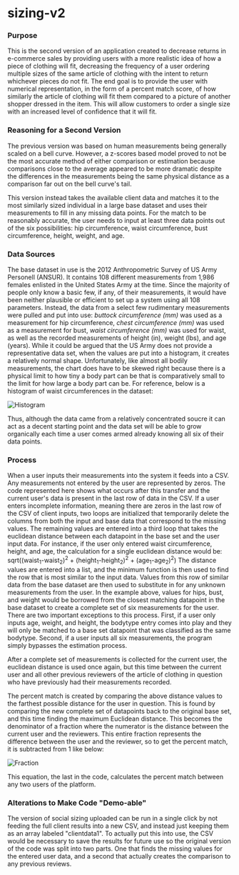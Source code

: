 # sizing-v2

### Purpose
This is the second version of an application created to decrease returns in e-commerce sales by providing users with a more realistic idea of how a piece of clothing will fit, decreasing the frequency of a user ordering multiple sizes of the same article of clothing with the intent to return whichever pieces do not fit. The end goal is to provide the user with numerical representation, in the form of a percent match score, of how similarly the article of clothing will fit them compared to a picture of another shopper dressed in the item. This will allow customers to order a single size with an increased level of confidence that it will fit.

### Reasoning for a Second Version
The previous version was based on human measurements being generally scaled on a bell curve. However, a z-scores based model proved to not be the most accurate method of either comparison or estimation because comparisons close to the average appeared to be more dramatic despite the differences in the measurements being the same physical distance as a comparison far out on the bell curve's tail.  

This version instead takes the available client data and matches it to the most similarly sized individual in a large base dataset and uses their measurements to fill in any missing data points. For the match to be reasonably accurate, the user needs to input at least three data points out of the six possibilities: hip circumference, waist circumference, bust circumference, height, weight, and age.

### Data Sources
The base dataset in use is the 2012 Anthropometric Survey of US Army Personell (ANSUR). It contains 108 different measurements from 1,986 females enlisted in the United States Army at the time. Since the majority of people only know a basic few, if any, of their measurements, it would have been neither plausible or efficient to set up a system using all 108 parameters. Instead, the data from a select few rudimentary measurements were pulled and put into use: *buttock circumference (mm)* was used as a measurement for hip circumference, *chest circumference (mm)* was used as a measurement for bust, *waist circumference (mm)* was used for waist, as well as the recorded measurements of height (in), weight (lbs), and age (years). While it could be argued that the US Army does not provide a representative data set, when the values are put into a histogram, it creates a relatively normal shape. Unfortunately, like almost all bodily measurements, the chart does have to be skewed right because there is a physical limit to how tiny a body part can be that is comparatively small to the limit for how large a body part can be. For reference, below is a histogram of waist circumferences in the dataset:

![Histogram](https://www.dropbox.com/s/hg4by5twkp0jaa8/waistcircumference.png?raw=true)

Thus, although the data came from a relatively concentrated soucre it can act as a decent starting point and the data set will be able to grow organically each time a user comes armed already knowing all six of their data points.

### Process
When a user inputs their measurements into the system it feeds into a CSV. Any measurements not entered by the user are represented by zeros. The code represented here shows what occurs after this transfer and the current user's data is present in the last row of data in the CSV.
If a user enters incomplete information, meaning there are zeros in the last row of the CSV of client inputs, two loops are initialized that temporarily delete the columns from both the input and base data that correspond to the missing values. The remaining values are entered into a third loop that takes the euclidean distance between each datapoint in the base set and the user input data. For instance, if the user only entered waist circumference, height, and age, the calculation for a single euclidean distance would be:
  sqrt((waist<sub>1</sub>-waist<sub>2</sub>)<sup>2</sup> + (height<sub>1</sub>-height<sub>2</sub>)<sup>2</sup> +    (age<sub>1</sub>-age<sub>2</sub>)<sup>2</sup>)
  The distance values are entered into a list, and the minimum function is then used to find the row that is most similar to the input data. Values from this row of similar data from the base dataset are then used to substitute in for any unknown measurements from the user. In the example above, values for hips, bust, and weight would be borrowed from the closest matching datapoint in the base dataset to create a complete set of six measurements for the user. There are two important exceptions to this process. First, if a user only inputs age, weight, and height, the bodytype entry comes into play and they will only be matched to a base set datapoint that was classified as the same bodytype. Second, if a user inputs all six measurements, the program simply bypasses the estimation process.
  
  After a complete set of measurements is collected for the current user, the euclidean distance is used once again, but this time between the current user and all other previous reviewers of the article of clothing in question who have previously had their measurements recorded. 
  
  The percent match is created by comparing the above distance values to the farthest possible distance for the user in question. This is found by comparing the new complete set of datapoints back to the original base set, and this time finding the maximum Euclidean distance. This becomes the denominator of a fraction where the numerator is the distance between the current user and the reviewers. This entire fraction represents the difference between the user and the reviewer, so to get the percent match, it is subtracted from 1 like below:

![Fraction](https://www.dropbox.com/s/k9s7kodaemgu3hk/Screen%20Shot%202019-07-30%20at%204.25.25%20PM.png?raw=true)

This equation, the last in the code, calculates the percent match between any two users of the platform.

### Alterations to Make Code "Demo-able"
The version of social sizing uploaded can be run in a single click by not feeding the full client results into a new CSV, and instead just keeping them as an array labeled "clientdata1". To actually put this into use, the CSV would be necessary to save the results for future use so the original version of the code was split into two parts. One that finds the missing values for the entered user data, and a second that actually creates the comparison to any previous reviews.  
